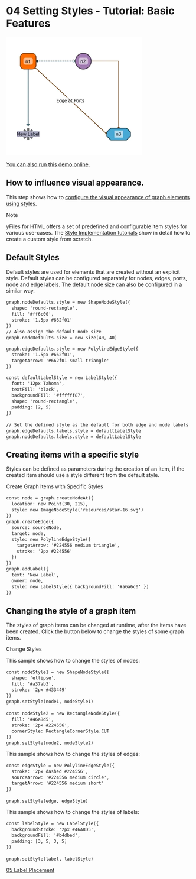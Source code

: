 <!--
 //////////////////////////////////////////////////////////////////////////////
 // @license
 // This file is part of yFiles for HTML.
 // Use is subject to license terms.
 //
 // Copyright (c) by yWorks GmbH, Vor dem Kreuzberg 28,
 // 72070 Tuebingen, Germany. All rights reserved.
 //
 //////////////////////////////////////////////////////////////////////////////
-->
# 04 Setting Styles - Tutorial: Basic Features

<img src="../../../doc/demo-thumbnails/tutorial-basic-features-setting-styles.webp" alt="demo-thumbnail" height="320"/>

[You can also run this demo online](https://www.yworks.com/demos/tutorial-yfiles-basic-features/04-setting-styles/).

## How to influence visual appearance.

This step shows how to [configure the visual appearance of graph elements using styles](https://docs.yworks.com/yfileshtml/#/dguide/getting_started-application#getting_started-setting_styles).

Note

yFiles for HTML offers a set of predefined and configurable item styles for various use-cases. The [Style Implementation tutorials](../../tutorial-style-implementation-node/01-create-a-rectangle/) show in detail how to create a custom style from scratch.

## Default Styles

Default styles are used for elements that are created without an explicit style. Default styles can be configured separately for nodes, edges, ports, node and edge labels. The default node size can also be configured in a similar way.

```
graph.nodeDefaults.style = new ShapeNodeStyle({
  shape: 'round-rectangle',
  fill: '#ff6c00',
  stroke: '1.5px #662f01'
})
// Also assign the default node size
graph.nodeDefaults.size = new Size(40, 40)
```

```
graph.edgeDefaults.style = new PolylineEdgeStyle({
  stroke: '1.5px #662f01',
  targetArrow: '#662f01 small triangle'
})
```

```
const defaultLabelStyle = new LabelStyle({
  font: '12px Tahoma',
  textFill: 'black',
  backgroundFill: '#ffffff87',
  shape: 'round-rectangle',
  padding: [2, 5]
})

// Set the defined style as the default for both edge and node labels
graph.edgeDefaults.labels.style = defaultLabelStyle
graph.nodeDefaults.labels.style = defaultLabelStyle
```

## Creating items with a specific style

Styles can be defined as parameters during the creation of an item, if the created item should use a style different from the default style.

Create Graph Items with Specific Styles

```
const node = graph.createNodeAt({
  location: new Point(30, 215),
  style: new ImageNodeStyle('resources/star-16.svg')
})
graph.createEdge({
  source: sourceNode,
  target: node,
  style: new PolylineEdgeStyle({
    targetArrow: '#224556 medium triangle',
    stroke: '2px #224556'
  })
})
graph.addLabel({
  text: 'New Label',
  owner: node,
  style: new LabelStyle({ backgroundFill: '#a6a6c0' })
})
```

## Changing the style of a graph item

The styles of graph items can be changed at runtime, after the items have been created. Click the button below to change the styles of some graph items.

Change Styles

This sample shows how to change the styles of nodes:

```
const nodeStyle1 = new ShapeNodeStyle({
  shape: 'ellipse',
  fill: '#a37ab3',
  stroke: '2px #433449'
})
graph.setStyle(node1, nodeStyle1)

const nodeStyle2 = new RectangleNodeStyle({
  fill: '#46a8d5',
  stroke: '2px #224556',
  cornerStyle: RectangleCornerStyle.CUT
})
graph.setStyle(node2, nodeStyle2)
```

This sample shows how to change the styles of edges:

```
const edgeStyle = new PolylineEdgeStyle({
  stroke: '2px dashed #224556',
  sourceArrow: '#224556 medium circle',
  targetArrow: '#224556 medium short'
})

graph.setStyle(edge, edgeStyle)
```

This sample shows how to change the styles of labels:

```
const labelStyle = new LabelStyle({
  backgroundStroke: '2px #46A8D5',
  backgroundFill: '#b4dbed',
  padding: [3, 5, 3, 5]
})

graph.setStyle(label, labelStyle)
```

[05 Label Placement](../../tutorial-yfiles-basic-features/05-label-placement/)
